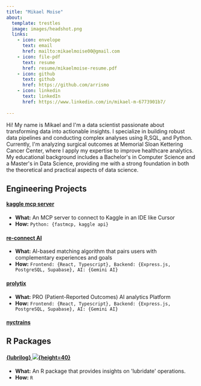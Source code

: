 ```yaml
---
title: "Mikael Moise"
about:
  template: trestles
  image: images/headshot.png
  links: 
    - icon: envelope
      text: email
      href: mailto:mikaelmoise00@gmail.com
    - icon: file-pdf
      text: resume
      href: resume/mikaelmoise-resume.pdf
    - icon: github
      text: github
      href: https://github.com/arrismo
    - icon: linkedin
      text: linkedIn
      href: https://www.linkedin.com/in/mikael-m-6773901b7/
      
---
```







Hi! My name is Mikael and I'm a data scientist passionate about transforming data into actionable insights. I specialize in building robust data pipelines and conducting complex analyses using R,SQL, and Python. Currently, I'm analyzing surgical outcomes at Memorial Sloan Kettering Cancer Center, where I apply my expertise to improve healthcare analytics. My educational background includes a Bachelor's in Computer Science and a Master's in Data Science, providing me with a strong foundation in both the theoretical and practical aspects of data science.


## Engineering Projects

#### [kaggle mcp server](https://github.com/arrismo/kaggle-mcp)
- **What:** An MCP server to connect to Kaggle in an IDE like Cursor
- **How:** `Python: {fastmcp, kaggle api}`

#### [re-connect AI](https://github.com/arrismo/re-connect-ai)

- **What:** AI-based matching algorithm that pairs users with complementary experiences and goals 
- **How:** `Frontend: {React, Typescript}, Backend: {Express.js, PostgreSQL, Supabase}, AI: {Gemini AI}`

#### [prolytix](https://github.com/arrismo/prolytix)
- **What:** PRO (Patient-Reported Outcomes) AI analytics Platform 
- **How:** `Frontend: {React, Typescript}, Backend: {Express.js, PostgreSQL, Supabase}, AI: {Gemini AI}`

#### [nyctrains](https://github.com/arrismo/nyctrains)


## R Packages
#### [{lubrilog} ![](images/lubrilog.png){height=40}](https://github.com/arrismo/lubrilog)

- **What:** An R package that provides insights on 'lubridate' operations.
- **How:** `R`

